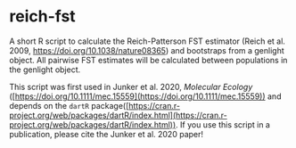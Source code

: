 # reich-fst
A short R script to calculate the Reich-Patterson FST estimator (Reich et al. 2009, https://doi.org/10.1038/nature08365) and bootstraps from a genlight object. All pairwise FST estimates will be calculated between populations in the genlight object.

This script was first used in Junker et al. 2020, _Molecular Ecology_ ([https://doi.org/10.1111/mec.15559](https://doi.org/10.1111/mec.15559)) and depends on the `dartR` package([https://cran.r-project.org/web/packages/dartR/index.html](https://cran.r-project.org/web/packages/dartR/index.html)). If you use this script in a publication, please cite the Junker et al. 2020 paper!
